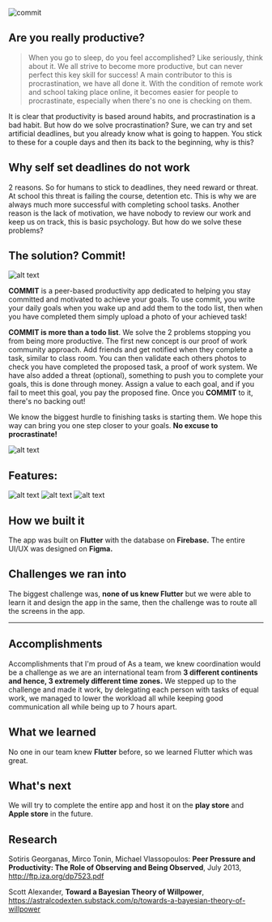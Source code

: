 ![commit](https://media.giphy.com/media/BIQIObEIZv7WkPVqt4/giphy.gif)

## Are you really productive?
> When you go to sleep, do you feel accomplished? Like seriously, think about it. We all strive to become more productive, but can never perfect this key skill for success! A main contributor to this is procrastination, we have all done it. With the condition of remote work and school taking place online, it becomes easier for people to procrastinate, especially when there's no one is checking on them.

It is clear that productivity is based around habits, and procrastination is a bad habit. But how do we solve procrastination? Sure, we can try and set artificial deadlines, but you already know what is going to happen. You stick to these for a couple days and then its back to the beginning, why is this?

## Why self set deadlines do not work  

2 reasons. So for humans to stick to deadlines, they need reward or threat. At school this threat is failing the course, detention etc. This is why we are always much more successful with completing school tasks. Another reason is the lack of motivation, we have nobody to review our work and keep us on track, this is basic psychology. But how do we solve these problems?

## The solution? Commit!

![alt text](https://res.cloudinary.com/valentinesalim/image/upload/v1619872404/Peers-productivity_app_1_zsic23.gif)

**COMMIT** is a peer-based productivity app dedicated to helping you stay committed and motivated to achieve your goals. To use commit, you write your daily goals when you wake up and add them to the todo list, then when you have completed them simply upload a photo of your achieved task!

**COMMIT is more than a todo list**. We solve the 2 problems stopping you from being more productive. The first new concept is our proof of work community approach. Add friends and get notified when they complete a task, similar to class room. You can then validate each others photos to check you have completed the proposed task, a proof of work system. We have also added a threat (optional), something to push you to complete your goals, this is done through money. Assign a value to each goal, and if you fail to meet this goal, you pay the proposed fine. Once you **COMMIT** to it, there's no backing out!

We know the biggest hurdle to finishing tasks is starting them. We hope this way can bring you one step closer to your goals. **No excuse to procrastinate!**

![alt text](https://res.cloudinary.com/valentinesalim/image/upload/v1619876153/howitworks_htlpib.gif)

## Features:

![alt text](https://res.cloudinary.com/valentinesalim/image/upload/v1619950105/Create_your_to-do_list_y4obif.gif)
![alt text](https://res.cloudinary.com/valentinesalim/image/upload/v1619949707/Friendslist_eezwzi.gif)
![alt text](https://res.cloudinary.com/valentinesalim/image/upload/v1619949874/Activities_ctxiz5.gif)

## How we built it
The app was built on **Flutter** with the database on **Firebase.** The entire UI/UX was designed on **Figma.**

## Challenges we ran into
The biggest challenge was, **none of us knew Flutter** but we were able to learn it and design the app in the same, then the challenge was to route all the screens in the app.

***
## Accomplishments
Accomplishments that I'm proud of As a team, we knew coordination would be a challenge as we are an international team from **3 different continents and hence, 3 extremely different time zones.** We stepped up to the challenge and made it work, by delegating each person with tasks of equal work, we managed to lower the workload all while keeping good communication all while being up to 7 hours apart.

## What we learned
No one in our team knew **Flutter** before, so we learned Flutter which was great.

## What's next
We will try to complete the entire app and host it on the **play store** and **Apple store** in the future.

## Research
Sotiris Georganas, Mirco Tonin, Michael Vlassopoulos: **Peer Pressure and Productivity:
The Role of Observing and Being Observed**, July 2013, http://ftp.iza.org/dp7523.pdf

Scott Alexander, **Toward a Bayesian Theory of Willpower**, https://astralcodexten.substack.com/p/towards-a-bayesian-theory-of-willpower
